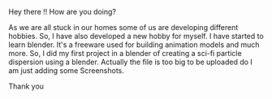 Hey there !! How are you doing?

As we are all stuck in our homes some of us are developing different hobbies. So, I have also developed a new hobby for myself. I have started to learn blender. It's a freeware used for building animation models and much more. So, I did my first project in a blender of creating a sci-fi particle dispersion using a blender. Actually the file is too big to be uploaded do I am just adding some Screenshots.

Thank you
